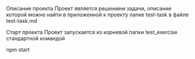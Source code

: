 Описание проекта
Проект является решением задачи, описание которой можно найти в приложенной к проекту папке test-task в файле test-task.md

Старт проекта
Проект запускается из корневой папки test_exercise стандартной командой

npm start
